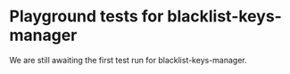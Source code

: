 # Playground tests for blacklist-keys-manager
We are still awaiting the first test run for blacklist-keys-manager.
